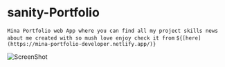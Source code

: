 ﻿# sanity-Portfolio

`Mina Portfolio web App where you can find all my project skills news about me created with so mush love enjoy check it from` 
`${[here](https://mina-portfolio-developer.netlify.app/)}`

![ScreenShot](https://i.pinimg.com/564x/f4/44/b3/f444b3e0a464a3c81df37d36c66b9ef2.jpg)
